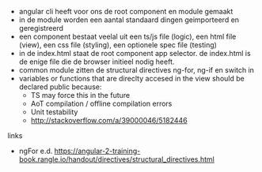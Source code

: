 - angular cli heeft voor ons de root component en module gemaakt
- in de module worden een aantal standaard dingen geimporteerd en geregistreerd
- een component bestaat veelal uit een ts/js file (logic), een html file (view), een css file (styling), een optionele spec file (testing)
- in de index.html staat de root component app selector. de index.html is de enige file die de browser initieel nodig heeft.
- common module zitten de structural directives ng-for, ng-if en switch in
- variables or functions that are direclty accesed in the view should be declared public because:
    - TS may force this in the future
    - AoT compilation / offline compilation errors
    - Unit testability
    - http://stackoverflow.com/a/39000046/5182446


links
- ngFor e.d. https://angular-2-training-book.rangle.io/handout/directives/structural_directives.html
